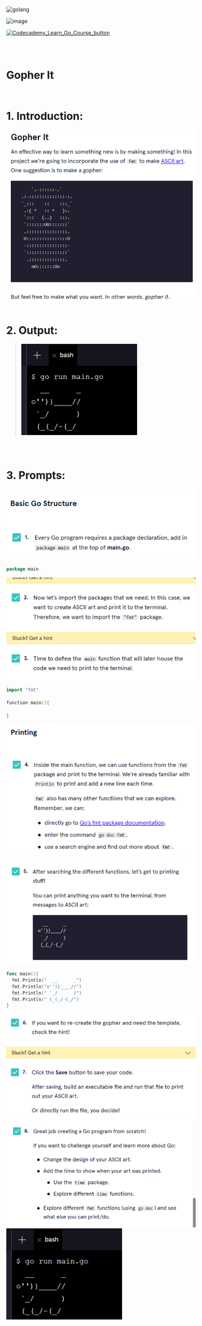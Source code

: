 <img src="https://github.com/phuongtrieu97coder/Readme_Content_Structure/assets/82598726/7e4ee0f6-caa3-45ee-8de2-33b40e93d3c1" alt="golang" width="60px" height="40px">

![image](https://github.com/phuongtrieu97coder/Go_projects/assets/82598726/6fe9f9cc-6bd2-48ff-b049-1df2278870e5)

<a type="button" title="Codecademy_Learn_Go_Course_button" href="https://www.codecademy.com/courses/learn-go/projects/gopher-it" target="_blank" data-CodecademyLearnGoCourseButt="CodecademyLearnGoCourseButt_data"><img src="https://user-images.githubusercontent.com/82598726/175697552-f960b057-9e97-4c3e-a3e2-f2b5f7876de9.png" alt="Codecademy_Learn_Go_Course_button" width="400px" height="300px"></a>

<br><br>

# Gopher It
<br>

# 1. Introduction:
![Alt text](image.png)
<br>
<br>

# 2. Output:
> ![Alt text](image-7.png)

<br>
<br>

# 3. Prompts:

![Alt text](image-1.png)
```go
package main
```

![Alt text](image-2.png)
```go
import "fmt"

function main(){
  
}
```

![Alt text](image-3.png)
![Alt text](image-4.png)
```go
func main(){
  fmt.Println("  __      _")
  fmt.Println("o'')}____//")
  fmt.Println(" `_/      )")
  fmt.Println(" (_(_/-(_/")
}
```
![Alt text](image-5.png)
![Alt text](image-6.png)
![Alt text](image-7.png)
